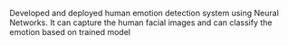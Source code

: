 Developed and deployed human emotion detection system using Neural Networks. It can capture the human facial images and can classify the emotion based on trained model
